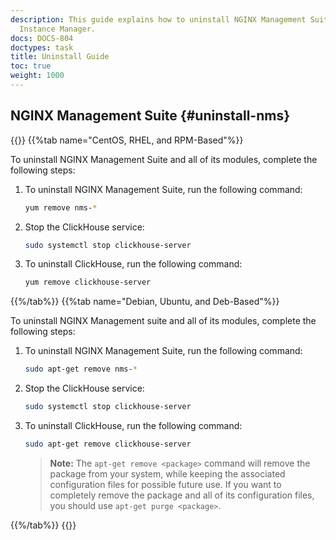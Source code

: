```yaml
---
description: This guide explains how to uninstall NGINX Management Suite, including NGINX
  Instance Manager.
docs: DOCS-804
doctypes: task
title: Uninstall Guide
toc: true
weight: 1000
---
```


## NGINX Management Suite {#uninstall-nms}

{{<tabs name="uninstall_nms">}}
{{%tab name="CentOS, RHEL, and RPM-Based"%}}

To uninstall NGINX Management Suite and all of its modules, complete the following steps:

1. To uninstall NGINX Management Suite, run the following command:

   ```bash
   yum remove nms-*
   ```

2. Stop the ClickHouse service:

   ```bash
   sudo systemctl stop clickhouse-server
   ```

3. To uninstall ClickHouse, run the following command:

   ```bash
   yum remove clickhouse-server
   ```

{{%/tab%}}
{{%tab name="Debian, Ubuntu, and Deb-Based"%}}

To uninstall NGINX Management suite and all of its modules, complete the following steps:

1. To uninstall NGINX Management Suite, run the following command:

   ```bash
   sudo apt-get remove nms-*
   ```

2. Stop the ClickHouse service:

   ```bash
   sudo systemctl stop clickhouse-server
   ```

3. To uninstall ClickHouse, run the following command:

   ```bash
   sudo apt-get remove clickhouse-server
   ```

   > **Note:** The `apt-get remove <package>` command will remove the package from your system, while keeping the associated configuration files for possible future use. If you want to completely remove the package and all of its configuration files, you should use `apt-get purge <package>`.


{{%/tab%}}
{{</tabs>}}
